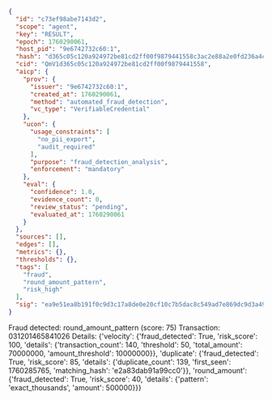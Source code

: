 ```json
{
  "id": "c73ef98abe7143d2",
  "scope": "agent",
  "key": "RESULT",
  "epoch": 1760290061,
  "host_pid": "9e6742732c60:1",
  "hash": "d365c05c120a924972be81cd2ff00f9879441558c3ac2e88a2e0fd236a4c2dd0",
  "cid": "QmV1d365c05c120a924972be81cd2ff00f9879441558",
  "aicp": {
    "prov": {
      "issuer": "9e6742732c60:1",
      "created_at": 1760290061,
      "method": "automated_fraud_detection",
      "vc_type": "VerifiableCredential"
    },
    "ucon": {
      "usage_constraints": [
        "no_pii_export",
        "audit_required"
      ],
      "purpose": "fraud_detection_analysis",
      "enforcement": "mandatory"
    },
    "eval": {
      "confidence": 1.0,
      "evidence_count": 0,
      "review_status": "pending",
      "evaluated_at": 1760290061
    }
  },
  "sources": [],
  "edges": [],
  "metrics": {},
  "thresholds": {},
  "tags": [
    "fraud",
    "round_amount_pattern",
    "risk_high"
  ],
  "sig": "ea9e51ea8b191f0c9d3c17a8de0e20cf10c7b5dac8c549ad7e869dc9d3a496f8"
}
```

Fraud detected: round_amount_pattern (score: 75)
Transaction: 031201465841026
Details: {'velocity': {'fraud_detected': True, 'risk_score': 100, 'details': {'transaction_count': 140, 'threshold': 50, 'total_amount': 70000000, 'amount_threshold': 10000000}}, 'duplicate': {'fraud_detected': True, 'risk_score': 85, 'details': {'duplicate_count': 139, 'first_seen': 1760285765, 'matching_hash': 'e2a83dab91a99cc0'}}, 'round_amount': {'fraud_detected': True, 'risk_score': 40, 'details': {'pattern': 'exact_thousands', 'amount': 500000}}}